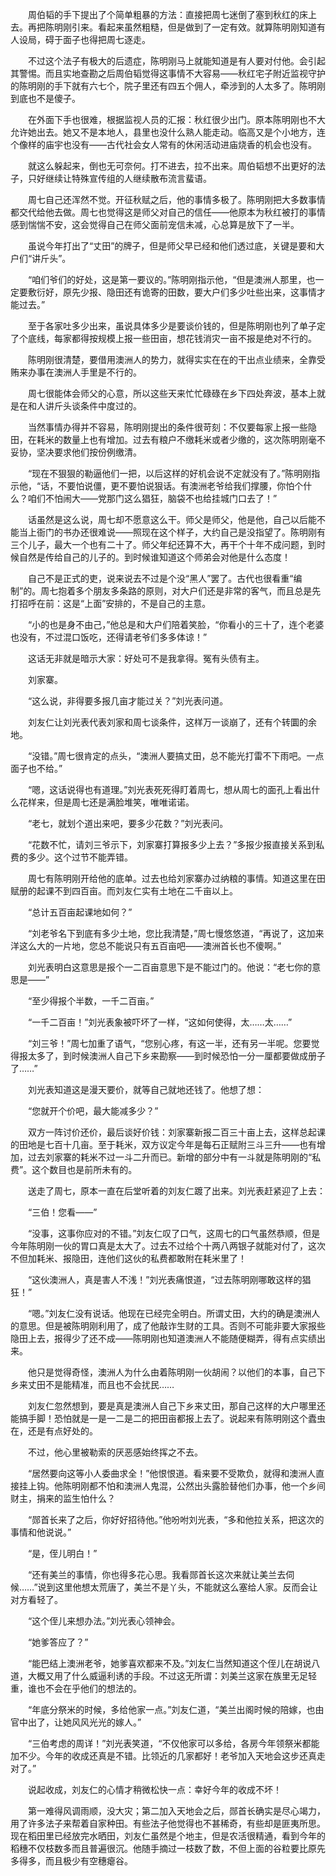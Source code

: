 　　周伯韬的手下提出了个简单粗暴的方法：直接把周七迷倒了塞到秋红的床上去。再把陈明刚引来。看起来虽然粗糙，但是做到了一定有效。就算陈明刚知道有人设局，碍于面子也得把周七逐走。

　　不过这个法子有极大的后遗症，陈明刚马上就能知道是有人要对付他。会引起其警惕。而且实地查勘之后周伯韬觉得这事情不大容易——秋红宅子附近监视守护的陈明刚的手下就有六七个，院子里还有四五个佣人，牵涉到的人太多了。陈明刚到底也不是傻子。

　　在外面下手也很难，根据监视人员的汇报：秋红很少出门。原本陈明刚也不大允许她出去。她又不是本地人，县里也没什么熟人能走动。临高又是个小地方，连个像样的庙宇也没有——古代社会女人常有的休闲活动进庙烧香的机会也没有。

　　就这么躲起来，倒也无可奈何。打不进去，拉不出来。周伯韬想不出更好的法子，只好继续让特殊宣传组的人继续散布流言蜚语。

　　周七自己还浑然不觉。开征秋赋之后，他的事情多极了。陈明刚把大多数事情都交代给他去做。周七也觉得这是师父对自己的信任——他原本为秋红被打的事情感到惴惴不安，这会觉得自己在师父面前宠信未减，心总算是放下了一半。

　　虽说今年打出了“丈田”的牌子，但是师父早已经和他们透过底，关键是要和大户们“讲斤头”。

　　“咱们爷们的好处，这是第一要议的。”陈明刚指示他，“但是澳洲人那里，也一定要敷衍好，原先少报、隐田还有诡寄的田数，要大户们多少吐些出来，这事情才能过去。”

　　至于各家吐多少出来，虽说具体多少是要谈价钱的，但是陈明刚也列了单子定了个底线，每家都得按规模上报一些田亩，想花钱消灾一亩不报是绝对不行的。

　　陈明刚很清楚，要借用澳洲人的势力，就得实实在在的干出点业绩来，全靠受贿来办事在澳洲人手里是不行的。

　　周七很能体会师父的心意，所以这些天来忙忙碌碌在乡下四处奔波，基本上就是在和人讲斤头谈条件中度过的。

　　当然事情办得并不容易，陈明刚提出的条件很苛刻：不仅要每家上报一些隐田，在耗米的数量上也有增加。过去有粮户不缴耗米或者少缴的，这次陈明刚毫不妥协，坚决要求他们按份例缴清。

　　“现在不狠狠的勒逼他们一把，以后这样的好机会说不定就没有了。”陈明刚指示他，“话，不要怕说僵，更不要怕说狠话。有澳洲老爷给我们撑腰，你怕个什么？咱们不怕闹大——党那门这么猖狂，脑袋不也给挂城门口去了！”

　　话虽然是这么说，周七却不愿意这么干。师父是师父，他是他，自己以后能不能当上衙门的书办还很难说——照现在这个样子，大约自己是没指望了。陈明刚有三个儿子，最大一个也有二十了。师父年纪还算不大，再干个十年不成问题，到时候自然是传给自己的儿子的。到时候谁知道这个师弟会对他是什么态度！

　　自己不是正式的吏，说来说去不过是个没“黑人”罢了。古代也很看重“编制”的。周七抱着多个朋友多条路的原则，对大户们还是非常的客气，而且总是先打招呼在前：这是“上面”安排的，不是自己的主意。

　　“小的也是身不由己，”他总是和大户们陪着笑脸，“你看小的三十了，连个老婆也没有，不过混口饭吃，还得请老爷们多多体谅！”

　　这话无非就是暗示大家：好处可不是我拿得。冤有头债有主。

　　刘家寨。

　　“这么说，非得要多报几亩才能过关？”刘光表问道。

　　刘友仁让刘光表代表刘家和周七谈条件，这样万一谈崩了，还有个转圜的余地。

　　“没错。”周七很肯定的点头，“澳洲人要搞丈田，总不能光打雷不下雨吧。一点面子也不给。”

　　“嗯，这话说得也有道理。”刘光表死死得盯着周七，想从周七的面孔上看出什么花样来，但是周七还是满脸堆笑，唯唯诺诺。

　　“老七，就划个道出来吧，要多少花数？”刘光表问。

　　“花数不忙，请刘三爷示下，刘家寨打算报多少上去？”多报少报直接关系到私费的多少。这个过节不能弄错。

　　周七有陈明刚开给他的底单。过去也给刘家寨办过纳粮的事情。知道这里在田赋册的起课不到四百亩。而刘友仁实有土地在二千亩以上。

　　“总计五百亩起课地如何？”

　　“刘老爷名下到底有多少土地，您比我清楚，”周七慢悠悠道，“再说了，这加来洋这么大的一片地，您总不能说只有五百亩吧——澳洲首长也不傻啊。”

　　刘光表明白这意思是报个一二百亩意思下是不能过门的。他说：“老七你的意思是——”

　　“至少得报个半数，一千二百亩。”

　　“一千二百亩！”刘光表象被吓坏了一样，“这如何使得，太……太……”

　　“刘三爷！”周七加重了语气，“您别心疼，有这一半，还有另一半呢。您要觉得报太多了，到时候澳洲人自己下乡来勘察——到时候恐怕一分一厘都要做成册子了……”

　　刘光表知道这是漫天要价，就等自己就地还钱了。他想了想：

　　“您就开个价吧，最大能减多少？”

　　双方一阵讨价还价，最后谈好价钱：刘家寨新报二百三十亩上去，这样总起课的田地是七百十几亩。至于耗米，双方议定今年是每石正赋附三斗三升——也有增加，过去刘家寨的耗米不过一斗二升而已。新增的部分中有一斗就是陈明刚的“私费”。这个数目也是前所未有的。

　　送走了周七，原本一直在后堂听着的刘友仁踱了出来。刘光表赶紧迎了上去：

　　“三伯！您看——”

　　“没事，这事你应对的不错。”刘友仁叹了口气，这周七的口气虽然恭顺，但是今年陈明刚一伙的胃口真是太大了。过去不过给个十两八两银子就能对付了，这次不但加耗米、报隐田，连他们这伙的私费都敢附在耗米里了！

　　“这伙澳洲人，真是害人不浅！”刘光表痛恨道，“过去陈明刚哪敢这样的猖狂！”

　　“嗯。”刘友仁没有说话。他现在已经完全明白。所谓丈田，大约的确是澳洲人的意思。但是被陈明刚利用了，成了他敲诈生财的工具。否则不可能非要大家报些隐田上去，报得少了还不成——陈明刚也知道澳洲人不能随便糊弄，得有点实绩出来。

　　他只是觉得奇怪，澳洲人为什么由着陈明刚一伙胡闹？以他们的本事，自己下乡来丈田不是能精准，而且也不会扰民……

　　刘友仁忽然想到，要是真是澳洲人自己下乡来丈田，那自己这样的大户哪里还能搞手脚！恐怕就是一是一二是二的把田亩都报上去了。说起来有陈明刚这个蠹虫在，还是有点好处的。

　　不过，他心里被勒索的厌恶感始终挥之不去。

　　“居然要向这等小人委曲求全！”他恨恨道。看来要不受欺负，就得和澳洲人直接挂上钩。他陈明刚都不怕和澳洲人鬼混，公然出头露脸替他们办事，他一个乡间财主，捐来的监生怕什么？

　　“郧首长来了之后，你好好招待他。”他吩咐刘光表，“多和他拉关系，把这次的事情和他说说。”

　　“是，侄儿明白！”

　　“还有美兰的事情，你也得多花心思。我看郧首长这次来就让美兰去伺候……”说到这里他想太荒唐了，美兰不是丫头，不能就这么塞给人家。反而会让对方看轻了。

　　“这个侄儿来想办法。”刘光表心领神会。

　　“她爹答应了？”

　　“能巴结上澳洲老爷，她爹喜欢都来不及。”刘友仁当然知道这个侄儿在胡说八道，大概又用了什么威逼利诱的手段。不过这无所谓：刘美兰这家在族里无足轻重，谁也不会在乎他们的想法的。

　　“年底分祭米的时候，多给他家一点。”刘友仁道，“美兰出阁时候的陪嫁，也由官中出了，让她风风光光的嫁人。”

　　“三伯考虑的周详！”刘光表笑道，“不仅他家可以多给，各房今年领祭米都能加不少。今年的收成还真是不错。比领近的几家都好！老爷加入天地会这步还真走对了。”

　　说起收成，刘友仁的心情才稍微松快一点：幸好今年的收成不坏！

　　第一难得风调雨顺，没大灾；第二加入天地会之后，郧首长确实是尽心竭力，用了许多法子来帮着自家种田。有些法子他觉得也不甚稀奇，有些却是匪夷所思。现在稻田里已经放完水晒田，刘友仁虽然是个地主，但是农活很精通，看到今年的稻穗不仅枝数多而且普遍很沉。他随手摘过一枝数了数，不但上面的谷粒要比原先多得多，而且极少有空穗瘪谷。
